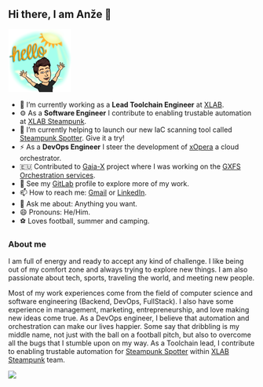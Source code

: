 ## Hi there, I am Anže 👋

<img src="https://github.com/anzoman/anzoman/raw/main/hello%20sunshine.png" width="128"/>

- 🔭 I’m currently working as a **Lead Toolchain Engineer** at [XLAB](https://xlab.si/).
- :gear: As a **Software Engineer** I contribute to enabling trustable automation at [XLAB Steampunk](https://steampunk.si/). 
- 🌱 I’m currently helping to launch our new IaC scanning tool called [Steampunk Spotter](https://steampunk.si/spotter/). Give it a try!
- ⚡ As a **DevOps Engineer** I steer the development of [xOpera](https://github.com/xlab-si/xopera-opera) a cloud orchestrator.
- :eu: Contributed to [Gaia-X](https://gaia-x.eu/) project where I was working on the [GXFS Orchestration services](https://gitlab.com/gaia-x/data-infrastructure-federation-services/orc).
- :monocle_face: See my [GitLab](https://gitlab.com/anzoman) profile to explore more of my work.
- 📫 How to reach me: [Gmail](mailto:aluzarwork@gmail.com) or [LinkedIn](https://www.linkedin.com/in/anze-luzar/).
- 💬 Ask me about: Anything you want.
- 😄 Pronouns: He/Him.
- :soccer: Loves football, summer and camping.

### About me
I am full of energy and ready to accept any kind of challenge. I like being out of my comfort zone and always trying to explore new things. I am also passionate about tech, sports, traveling the world, and meeting new people. 

Most of my work experiences come from the field of computer science and software engineering (Backend, DevOps, FullStack). I also have some experience in management, marketing, entrepreneurship, and love making new ideas come true. As a DevOps engineer, I believe that automation and orchestration can make our lives happier. Some say that dribbling is my middle name, not just with the ball on a football pitch, but also to overcome all the bugs that I stumble upon on my way. As a Toolchain lead, I contribute to enabling trustable automation for [Steampunk Spotter](https://steampunk.si/spotter/) within [XLAB Steampunk](https://steampunk.si/) team. 

<picture>
<source 
  srcset="https://github-readme-stats.vercel.app/api?username=anzoman&show_icons=true&theme=dark"
  media="(prefers-color-scheme: dark)"
/>
<source
  srcset="https://github-readme-stats.vercel.app/api?username=anzoman&show_icons=true"
  media="(prefers-color-scheme: light), (prefers-color-scheme: no-preference)"
/>
<img src="https://github-readme-stats.vercel.app/api?username=anzoman&show_icons=true" />
</picture>
